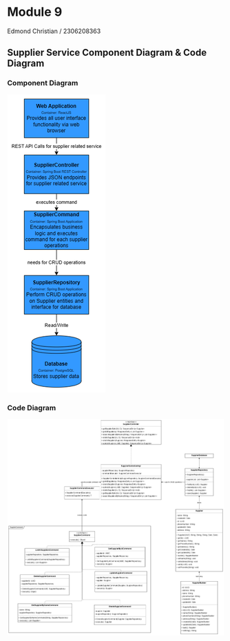 # Module 9
Edmond Christian / 2306208363
## Supplier Service Component Diagram & Code Diagram
### Component Diagram
![ComponentSupplierServiceDiagram.png](image/ComponentSupplierServiceDiagram.png)
### Code Diagram
![CodeSupplierServiceDiagram.png](image/CodeSupplierServiceDiagram.png)
